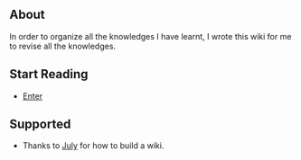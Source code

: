 ## About

In order to organize all the knowledges I have learnt, I wrote this wiki for me to revise all the knowledges.

## Start Reading
 * [Enter](Programming/Readme.md)


## Supported
 * Thanks to [July](github.com/julycoding) for how to build a wiki.